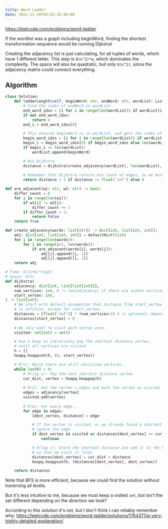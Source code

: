 ```yaml
---
title: Word Ladder
date: 2022-11-20T09:03:20-08:00
---
```


https://leetcode.com/problems/word-ladder

If the wordlist was a graph including beginWord, finding the shortest transformation sequence would be running Dijkstra!

Creating the adjacency list is just calculating, for all tuples of words, which have 1 different letter. This step is `O(n^2)*w`, which dominates the complexity.
The space will also be quadratic, but only `O(n^2)`, since the adjacency matrix could connect everything.


## Algorithm

```python
class Solution:
    def ladderLength(self, beginWord: str, endWord: str, wordList: List[str]) -> int:
        # Find the index of endWord in wordList
        end_word_idxs = [i for i in range(len(wordList)) if wordList[i] == endWord]
        if not end_word_idxs:
            return 0
        end_i = end_word_idxs[0]

        # This ensured beginWord is in wordList, and gets the index of it (to run Dijkstra)
        begin_word_idxs = [i for i in range(len(wordList)) if wordList[i] == beginWord]
        begin_i = begin_word_idxs[0] if begin_word_idxs else len(wordList)
        if begin_i == len(wordList):
            wordList.append(beginWord)

        # Run Dijkstra
        distance = dijkstra(create_adjacency(wordList), len(wordList), begin_i)[end_i]
        
        # Remember that Dijkstra returns min count of edges, so we must +1.
        return distance + 1 if distance != float('inf') else 0

def are_adjacent(w1: str, w2: str) -> bool:
    differ_count = 0
    for i in range(len(w1)):
        if w1[i] != w2[i]:
            differ_count += 1
        if differ_count > 1:
            return False
    return True

def create_adjacency(words: list[str]) -> dict[int, list[int, int]]:
    adj: dict[int, list[int, int]] = defaultdict(list)
    for i in range(len(words)):
        for j in range(i+1, len(words)):
            if are_adjacent(words[i], words[j]):
                adj[i].append([j, 1])
                adj[j].append([i, 1])
    return adj

# Time: O((V+E)*logV)
# Space: O(V)
def dijkstra(
    adjacency: dict[int, list[list[int]]],
    num_vertices: int, # != len(adjacency) if there are orphan vertices!!
    start_vertex: int,
) -> list[int]:
    # We start with default assumption that distance from start_vertex to every vertex
    # is infinite, except for start_vertex.
    distances = [float('inf')] * (num_vertices+1) # +1 optional; depends on zero-indexed
    distances[start_vertex] = 0
    
    # We only want to visit each vertex once.
    visited: set[int] = set()

    # Use a heap to iteratively pop the shortest distance vertex, 
    # until all vertices are visited
    h = []
    heapq.heappush(h, (0, start_vertex))

    # O(v): While there are still unvisited vertices...
    while len(h) > 0:
        # O(log v): Pop the next shortest distance vertex
        cur_dist, vertex = heapq.heappop(h)
        
        # O(1): Get the vertex's edges and mark the vertex as visited
        edges = adjacency[vertex]
        visited.add(vertex)
        
        # O(e): For every edge...
        for edge in edges:
            [dest_vertex, distance] = edge

            # If the vertex is visited, or we already found a shortest distance, 
            # ignore the edge
            if dest_vertex in visited or distances[dest_vertex] <= cur_dist + distance:
                continue

            # O(log v): Store the shortest distance and add it to the heap, 
            # so that we visit it later
            distances[dest_vertex] = cur_dist + distance
            heapq.heappush(h, (distances[dest_vertex], dest_vertex))

    return distances

```

Note that BFS is more efficient, because we could find the solution without traversing all levels.

But it's less intuitive to me, because we must keep a visited `set`, but isn't the set different depending on the direction we took?

According to this solution it's not, but I don't think I can reliably remember why: https://leetcode.com/problems/word-ladder/solutions/1764371/a-very-highly-detailed-explanation/


